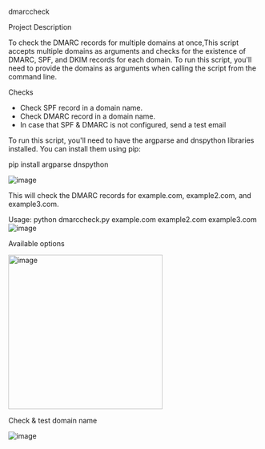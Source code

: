 dmarccheck

Project Description

To check the DMARC records for multiple domains at once,This script accepts multiple domains as arguments and checks for the existence of DMARC, SPF, and DKIM records for each domain. To run this script, you'll need to provide the domains as arguments when calling the script from the command line.

Checks
- Check SPF record in a domain name.
- Check DMARC record in a domain name.
- In case that SPF & DMARC is not configured, send a test email

To run this script, you'll need to have the argparse and dnspython libraries installed. You can install them using pip:

pip install argparse dnspython

![image](https://github.com/iamsurve/dmarcheck/assets/75905952/b041ce93-a032-4d85-a36f-e1690942c749)

This will check the DMARC records for example.com, example2.com, and example3.com.

Usage:
python dmarccheck.py example.com example2.com example3.com
![image](https://github.com/iamsurve/dmarcheck/assets/75905952/01de9392-fa05-40ea-8249-3aac13ff7e44)

Available options

<img width="308" alt="image" src="https://github.com/iamsurve/dmarccheck/assets/75905952/7d1516a5-40cd-4200-b9d2-86be3c0c8a60">

Check & test domain name

![image](https://github.com/iamsurve/dmarccheck/assets/75905952/53d1e2c2-8248-4c84-8207-abf4609b52a7)





